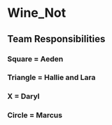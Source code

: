 # Wine_Not

## Team Responsibilities

### Square = Aeden 
### Triangle = Hallie and Lara 
### X = Daryl 
### Circle = Marcus
